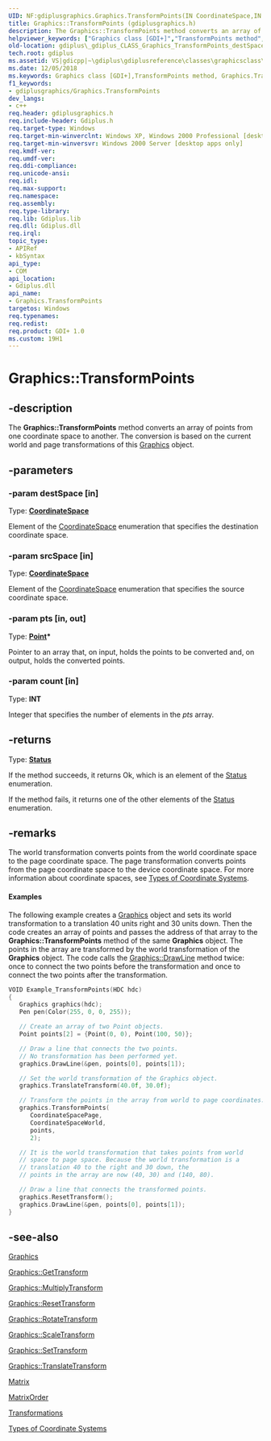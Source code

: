 ```yaml
---
UID: NF:gdiplusgraphics.Graphics.TransformPoints(IN CoordinateSpace,IN CoordinateSpace,IN OUT PointF,IN INT)
title: Graphics::TransformPoints (gdiplusgraphics.h)
description: The Graphics::TransformPoints method converts an array of points from one coordinate space to another. The conversion is based on the current world and page transformations of this Graphics object.helpviewer_keywords: ["Graphics class [GDI+]","TransformPoints method","Graphics.TransformPoints","Graphics::TransformPoints","TransformPoints","TransformPoints method [GDI+]","TransformPoints method [GDI+]","Graphics class","_gdiplus_CLASS_Graphics_TransformPoints_destSpace_srcSpace_pts_count_","gdiplus._gdiplus_CLASS_Graphics_TransformPoints_destSpace_srcSpace_pts_count_"]
old-location: gdiplus\_gdiplus_CLASS_Graphics_TransformPoints_destSpace_srcSpace_pts_count_.htm
tech.root: gdiplus
ms.assetid: VS|gdicpp|~\gdiplus\gdiplusreference\classes\graphicsclass\graphicsmethods\transformpoints.htm
ms.date: 12/05/2018
ms.keywords: Graphics class [GDI+],TransformPoints method, Graphics.TransformPoints, Graphics::TransformPoints, TransformPoints, TransformPoints method [GDI+], TransformPoints method [GDI+],Graphics class, _gdiplus_CLASS_Graphics_TransformPoints_destSpace_srcSpace_pts_count_, gdiplus._gdiplus_CLASS_Graphics_TransformPoints_destSpace_srcSpace_pts_count_
f1_keywords:
- gdiplusgraphics/Graphics.TransformPoints
dev_langs:
- c++
req.header: gdiplusgraphics.h
req.include-header: Gdiplus.h
req.target-type: Windows
req.target-min-winverclnt: Windows XP, Windows 2000 Professional [desktop apps only]
req.target-min-winversvr: Windows 2000 Server [desktop apps only]
req.kmdf-ver: 
req.umdf-ver: 
req.ddi-compliance: 
req.unicode-ansi: 
req.idl: 
req.max-support: 
req.namespace: 
req.assembly: 
req.type-library: 
req.lib: Gdiplus.lib
req.dll: Gdiplus.dll
req.irql: 
topic_type:
- APIRef
- kbSyntax
api_type:
- COM
api_location:
- Gdiplus.dll
api_name:
- Graphics.TransformPoints
targetos: Windows
req.typenames: 
req.redist: 
req.product: GDI+ 1.0
ms.custom: 19H1
---
```


# Graphics::TransformPoints


## -description


The <b>Graphics::TransformPoints</b> method converts an array of points from one coordinate space to another. The conversion is based on the current world and page transformations of this <a href="https://docs.microsoft.com/windows/desktop/api/gdiplusgraphics/nl-gdiplusgraphics-graphics">Graphics</a> object.


## -parameters




### -param destSpace [in]

Type: <b><a href="https://docs.microsoft.com/windows/desktop/api/gdiplusenums/ne-gdiplusenums-coordinatespace">CoordinateSpace</a></b>

Element of the <a href="https://docs.microsoft.com/windows/desktop/api/gdiplusenums/ne-gdiplusenums-coordinatespace">CoordinateSpace</a> enumeration that specifies the destination coordinate space. 


### -param srcSpace [in]

Type: <b><a href="https://docs.microsoft.com/windows/desktop/api/gdiplusenums/ne-gdiplusenums-coordinatespace">CoordinateSpace</a></b>

Element of the <a href="https://docs.microsoft.com/windows/desktop/api/gdiplusenums/ne-gdiplusenums-coordinatespace">CoordinateSpace</a> enumeration that specifies the source coordinate space. 


### -param pts [in, out]

Type: <b><a href="https://docs.microsoft.com/windows/desktop/api/gdiplustypes/nl-gdiplustypes-point">Point</a>*</b>

Pointer to an array that, on input, holds the points to be converted and, on output, holds the converted points. 


### -param count [in]

Type: <b>INT</b>

Integer that specifies the number of elements in the <i>pts</i> array. 


## -returns



Type: <b><a href="https://docs.microsoft.com/windows/desktop/api/gdiplustypes/ne-gdiplustypes-status">Status</a></b>

If the method succeeds, it returns Ok, which is an element of the <a href="https://docs.microsoft.com/windows/desktop/api/gdiplustypes/ne-gdiplustypes-status">Status</a> enumeration.

If the method fails, it returns one of the other elements of the <a href="https://docs.microsoft.com/windows/desktop/api/gdiplustypes/ne-gdiplustypes-status">Status</a> enumeration.




## -remarks



The world transformation converts points from the world coordinate space to the page coordinate space. The page transformation converts points from the page coordinate space to the device coordinate space. For more information about coordinate spaces, see <a href="https://docs.microsoft.com/windows/desktop/gdiplus/-gdiplus-types-of-coordinate-systems-about">Types of Coordinate Systems</a>.


#### Examples



The following example creates a <a href="https://docs.microsoft.com/windows/desktop/api/gdiplusgraphics/nl-gdiplusgraphics-graphics">Graphics</a> object and sets its world transformation to a translation 40 units right and 30 units down. Then the code creates an array of points and passes the address of that array to the <b>Graphics::TransformPoints</b> method of the same <b>Graphics</b> object. The points in the array are transformed by the world transformation of the <b>Graphics</b> object. The code calls the <a href="https://docs.microsoft.com/previous-versions/ms536020(v=vs.85)">Graphics::DrawLine</a> method twice: once to connect the two points before the transformation and once to connect the two points after the transformation.


```cpp
VOID Example_TransformPoints(HDC hdc)
{
   Graphics graphics(hdc);
   Pen pen(Color(255, 0, 0, 255));

   // Create an array of two Point objects.
   Point points[2] = {Point(0, 0), Point(100, 50)};

   // Draw a line that connects the two points.
   // No transformation has been performed yet.
   graphics.DrawLine(&pen, points[0], points[1]);

   // Set the world transformation of the Graphics object.
   graphics.TranslateTransform(40.0f, 30.0f);

   // Transform the points in the array from world to page coordinates.
   graphics.TransformPoints(
      CoordinateSpacePage, 
      CoordinateSpaceWorld, 
      points, 
      2);

   // It is the world transformation that takes points from world
   // space to page space. Because the world transformation is a
   // translation 40 to the right and 30 down, the
   // points in the array are now (40, 30) and (140, 80).

   // Draw a line that connects the transformed points.
   graphics.ResetTransform();
   graphics.DrawLine(&pen, points[0], points[1]);
}
```





## -see-also




<a href="https://docs.microsoft.com/windows/desktop/api/gdiplusgraphics/nl-gdiplusgraphics-graphics">Graphics</a>



<a href="https://docs.microsoft.com/windows/desktop/api/gdiplusgraphics/nf-gdiplusgraphics-graphics-gettransform">Graphics::GetTransform</a>



<a href="https://docs.microsoft.com/windows/desktop/api/gdiplusgraphics/nf-gdiplusgraphics-graphics-multiplytransform">Graphics::MultiplyTransform</a>



<a href="https://docs.microsoft.com/windows/desktop/api/gdiplusgraphics/nf-gdiplusgraphics-graphics-resettransform">Graphics::ResetTransform</a>



<a href="https://docs.microsoft.com/windows/desktop/api/gdiplusgraphics/nf-gdiplusgraphics-graphics-rotatetransform">Graphics::RotateTransform</a>



<a href="https://docs.microsoft.com/windows/desktop/api/gdiplusgraphics/nf-gdiplusgraphics-graphics-scaletransform">Graphics::ScaleTransform</a>



<a href="https://docs.microsoft.com/windows/desktop/api/gdiplusgraphics/nf-gdiplusgraphics-graphics-settransform">Graphics::SetTransform</a>



<a href="https://docs.microsoft.com/windows/desktop/api/gdiplusgraphics/nf-gdiplusgraphics-graphics-translatetransform">Graphics::TranslateTransform</a>



<a href="https://docs.microsoft.com/windows/desktop/api/gdiplusmatrix/nl-gdiplusmatrix-matrix">Matrix</a>



<a href="https://docs.microsoft.com/windows/desktop/api/gdiplusenums/ne-gdiplusenums-matrixorder">MatrixOrder</a>



<a href="https://docs.microsoft.com/windows/desktop/gdiplus/-gdiplus-transformations-use">Transformations</a>



<a href="https://docs.microsoft.com/windows/desktop/gdiplus/-gdiplus-types-of-coordinate-systems-about">Types of Coordinate Systems</a>
 

 

